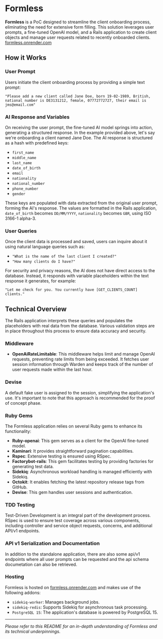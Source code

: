 # Formless

**Formless** is a PoC designed to streamline the client onboarding process, eliminating the need for extensive form filling. This solution leverages user prompts, a fine-tuned OpenAI model, and a Rails application to create client objects and manage user requests related to recently onboarded clients. [formless.onrender.com](https://formless.onrender.com)

## How it Works

### User Prompt

Users initiate the client onboarding process by providing a simple text prompt:

`"Please add a new client called Jane Doe, born 19-02-1989, British, national number is DE3131212, female, 07772772727, their email is jms@email.com"`

### AI Response and Variables

On receiving the user prompt, the fine-tuned AI model springs into action, generating a structured response. In the example provided above, let's say we're onboarding a client named Jane Doe. The AI response is structured as a hash with predefined keys:

- `first_name`
- `middle_name`
- `last_name`
- `date_of_birth`
- `email`
- `nationality`
- `national_number`
- `phone_number`
- `gender`

These keys are populated with data extracted from the original user prompt, forming the AI's response. The values are formatted in the Rails application, `date_of_birth` becomes `DD/MM/YYYY`, `nationality` becomes `GBR`, using ISO 3166-1 alpha-3.

### User Queries

Once the client data is processed and saved, users can inquire about it using natural language queries such as:

- `"What is the name of the last client I created?"`
- `"How many clients do I have?"`

For security and privacy reasons, the AI does not have direct access to the database. Instead, it responds with variable placeholders within the text response it generates, for example:

`"Let me check for you. You currently have [GET_CLIENTS_COUNT] clients."`

## Technical Overview

The Rails application interprets these queries and populates the placeholders with real data from the database. Various validation steps are in place throughout this process to ensure data accuracy and security.

### Middleware

- **OpenAiRateLimitable**: This middleware helps limit and manage OpenAI requests, preventing rate limits from being exceeded. It fetches user session information through Warden and keeps track of the number of user requests made within the last hour.

### Devise

A default fake user is assigned to the session, simplifying the application's use. It's important to note that this approach is recommended for the proof of concept phase.

### Ruby Gems

The Formless application relies on several Ruby gems to enhance its functionality:

- **Ruby-openai**: This gem serves as a client for the OpenAI fine-tuned model.
- **Kaminari**: It provides straightforward pagination capabilities.
- **Rspec**: Extensive testing is ensured using RSpec.
- **Factorybot-rails**: This gem facilitates testing by providing factories for generating test data.
- **Sidekiq**: Asynchronous workload handling is managed efficiently with Sidekiq.
- **Octokit**: It enables fetching the latest repository release tags from GitHub.
- **Devise**: This gem handles user sessions and authentication.

### TDD Testing

Test-Driven Development is an integral part of the development process. RSpec is used to ensure test coverage across various components, including controller and service object requests, concerns, and additional API/v1 endpoints.

### API v1 Serialization and Documentation

In addition to the standalone application, there are also some api/v1 endpoints where all user prompts can be requested and the api schema documetation can also be retrieved.

### Hosting

Formless is hosted on [formless.onrender.com](https://formless.onrender.com) and makes use of the following addons:

- `sidekiq-worker`: Manages background jobs.
- `sidekiq-redis`: Supports Sidekiq for asynchronous task processing.
- `PostgreSQL 15`: The application's database is powered by PostgreSQL 15.

---

*Please refer to this README for an in-depth understanding of Formless and its technical underpinnings.*
